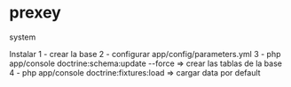 prexey
======

system

Instalar
1 - crear la base
2 - configurar app/config/parameters.yml
3 - php app/console doctrine:schema:update --force  => crear las tablas de la base
4 - php app/console doctrine:fixtures:load  => cargar data por default 


